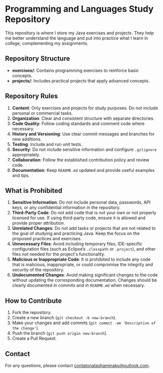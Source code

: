 # Programming and Languages Study Repository

This repository is where I store my Java exercises and projects. They help me better understand the language and put into practice what I learn in college, complementing my assignments.

## Repository Structure

- **exercises/**: Contains programming exercises to reinforce basic concepts.
- **projects/**: Includes practical projects that apply advanced concepts.

## Repository Rules

1. **Content**: Only exercises and projects for study purposes. Do not include personal or commercial tasks.
2. **Organization**: Clear and consistent structure with separate directories.
3. **Code Quality**: Follow coding standards and comment code where necessary.
4. **History and Versioning**: Use clear commit messages and branches for new additions.
5. **Testing**: Include and run unit tests.
6. **Security**: Do not include sensitive information and configure `.gitignore` appropriately.
7. **Collaboration**: Follow the established contribution policy and review code.
8. **Documentation**: Keep `README.md` updated and provide useful examples and tips.

## What is Prohibited

1. **Sensitive Information**: Do not include personal data, passwords, API keys, or any confidential information in the repository.
2. **Third-Party Code**: Do not add code that is not your own or not properly licensed for use. If using third-party code, ensure it is allowed and provide proper attribution.
3. **Unrelated Changes**: Do not add tasks or projects that are not related to the goal of studying and practicing Java. Keep the focus on the proposed practices and exercises.
4. **Unnecessary Files**: Avoid including temporary files, IDE-specific configuration files (such as Eclipse’s `.classpath` or `.project`), and other files not needed for the project's functionality.
5. **Malicious or Inappropriate Code**: It is prohibited to include any code that is malicious, inappropriate, or could compromise the integrity and security of the repository.
6. **Undocumented Changes**: Avoid making significant changes to the code without updating the corresponding documentation. Changes should be clearly documented in commits and in `README.md` when necessary.

## How to Contribute

1. Fork the repository.
2. Create a new branch (`git checkout -b new-branch`).
3. Make your changes and add commits (`git commit -am 'Description of the change'`).
4. Push the branch (`git push origin new-branch`).
5. Create a Pull Request.

## Contact

For any questions, please contact [contatonatashaminako@outlook.com](mailto:contatonatashaminako@outlook.com).
